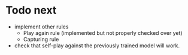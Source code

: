 # Todo next

* implement other rules
    * Play again rule (implemented but not properly checked over yet)
    * Capturing rule
* check that self-play against the previously trained model will work.
